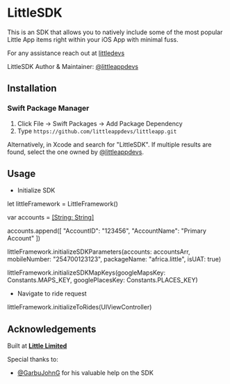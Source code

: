 # LittleSDK

This is an SDK that allows you to natively include some of the most popular Little App items right within your iOS App with minimal fuss.

For any assistance reach out at [littledevs](mailto:littledevelopers2021@gmail.com)

LittleSDK Author & Maintainer: [@littleappdevs](https://github.com/littleappdevs)

## Installation

### Swift Package Manager

1. Click File &rarr; Swift Packages &rarr; Add Package Dependency
2. Type `https://github.com/littleappdevs/littleapp.git`

Alternatively, in Xcode and search for "LittleSDK". If multiple results are found, select the one owned by [@littleappdevs](https://github.com/littleappdevs).

## Usage

- Initialize SDK

let littleFramework = LittleFramework()

var accounts = [[String: String]]()

accounts.append([
    "AccountID": "123456",
    "AccountName": "Primary Account"
])

littleFramework.initializeSDKParameters(accounts: accountsArr, mobileNumber: "254700123123", packageName: "africa.little", isUAT: true)

littleFramework.initializeSDKMapKeys(googleMapsKey: Constants.MAPS_KEY, googlePlacesKey: Constants.PLACES_KEY)

- Navigate to ride request

littleFramework.initializeToRides(UIViewController)


## Acknowledgements

Built at **[Little Limited](https://little.africa)**

Special thanks to: 

- [@GarbuJohnG](https://github.com/GarbuJohnG) for his valuable help on the SDK
